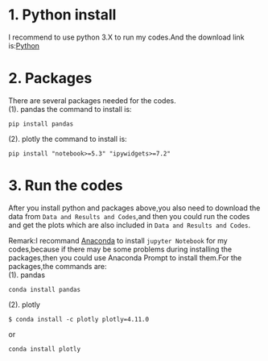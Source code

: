 # 1. Python install

I recommend to use python 3.X to run my codes.And the download link is:[Python](https://www.python.org/downloads/)

# 2. Packages

There are several packages needed for the codes.<br>
(1). pandas
the command to install is:
````
pip install pandas
````
(2). plotly
the command to install is:
````
pip install "notebook>=5.3" "ipywidgets>=7.2"
````
# 3. Run the codes
After you install python and packages above,you also need to download the data from `Data and Results and Codes`,and then you could run the codes and get the plots 
which are also included in `Data and Results and Codes`.


Remark:I recommand [Anaconda](http://anaconda.com/downloads.html) to install `jupyter Notebook` for my codes,because if there may be some problems during installing the packages,then you could use Anaconda Prompt
to install them.For the packages,the commands are:<br>
(1). pandas
````
conda install pandas
````
(2). plotly
````
$ conda install -c plotly plotly=4.11.0
````
or
````
conda install plotly
````



